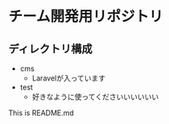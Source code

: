 # チーム開発用リポジトリ

## ディレクトリ構成
- cms
  - Laravelが入っています
- test
  - 好きなように使ってくださいいいいいい

This is README.md
